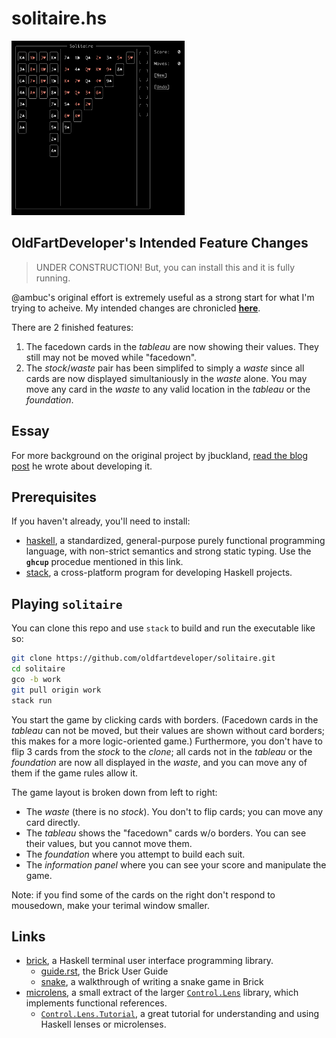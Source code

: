 # solitaire.hs

<img src="/doc/img/ScottSolitaireScreenShot.png" alt="first attempt at rendering facedown" width="55%" height="55%">

## OldFartDeveloper's Intended Feature Changes

> UNDER CONSTRUCTION! But, you can install this and it is fully running.

@ambuc's original effort is extremely useful as a strong start for what I'm trying to acheive.
My intended changes are chronicled **[here](/doc/proposedFeatureChanges.md)**.

There are 2 finished features:

1. The facedown cards in the *tableau* are now showing their values.  They still may not be moved while "facedown".
1. The *stock*/*waste* pair has been simplifed to simply a *waste* since all cards are now displayed simultaniously
   in the *waste* alone. You may move any card in the *waste* to any valid location in the *tableau* or the *foundation*.

## Essay

For more background on the original project by jbuckland, [read the blog
post](https://jbuckland.com/2017/12/02/solitaire.html) he wrote about developing it.

## Prerequisites

If you haven't already, you'll need to install:

- [haskell](https://www.haskell.org/platform/), a standardized, general-purpose
  purely functional programming language, with non-strict semantics and strong
  static typing.  Use the **`ghcup`** procedue mentioned in this link.
- [stack](https://docs.haskellstack.org/en/stable/README/), a cross-platform
  program for developing Haskell projects.

## Playing `solitaire`

You can clone this repo and use `stack` to build and run the executable like so:

```zsh
git clone https://github.com/oldfartdeveloper/solitaire.git
cd solitaire
gco -b work
git pull origin work
stack run
```

You start the game by clicking cards with borders.  (Facedown cards in the *tableau* can not be moved, but their values are shown without card borders; this makes for a more logic-oriented game.)  Furthermore, you don't have to flip 3 cards from the *stock* to the *clone*; all cards not in the *tableau* or the *foundation* are now all displayed in the *waste*, and you can move any of them if the game rules allow it.

The game layout is broken down from left to right:

- The *waste* (there is no *stock*).  You don't to flip cards; you can move any card directly.
- The *tableau* shows the "facedown" cards w/o borders.  You can see their values, but you cannot move them.
- The *foundation* where you attempt to build each suit.
- The *information panel* where you can see your score and manipulate the game.

Note: if you find some of the cards on the right don't respond to mousedown, make your terimal window smaller.

## Links

- [brick](https://hackage.haskell.org/package/brick), a Haskell terminal user
  interface programming library.
  - [guide.rst](https://github.com/jtdaugherty/brick/blob/master/docs/guide.rst),
    the Brick User Guide
  - [snake](https://samtay.github.io/articles/brick.html), a walkthrough of
    writing a snake game in Brick
- [microlens](https://hackage.haskell.org/package/microlens), a small extract of
  the larger [`Control.Lens`](http://hackage.haskell.org/package/lens) library,
  which implements functional references.
  - [`Control.Lens.Tutorial`](https://hackage.haskell.org/package/lens-tutorial/docs/Control-Lens-Tutorial.html),
    a great tutorial for understanding and using Haskell lenses or microlenses.
